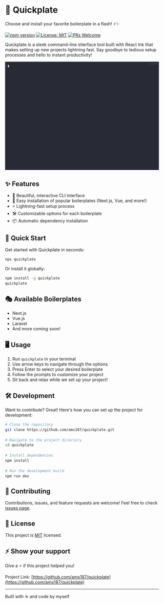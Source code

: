 <div align="flex-start">
  <h1>🚀 Quickplate</h1>
  <p>Choose and install your favorite boilerplate in a flash! ⚡️✨</p>

  [![npm version](https://img.shields.io/npm/v/quickplate.svg)](https://www.npmjs.com/package/quickplate)
[![License: MIT](https://img.shields.io/badge/License-MIT-yellow.svg)](https://opensource.org/licenses/MIT)
[![PRs Welcome](https://img.shields.io/badge/PRs-welcome-brightgreen.svg?style=flat-square)](http://makeapullrequest.com)

</div>

Quickplate is a sleek command-line interface tool built with React Ink that makes setting up new projects lightning fast. Say goodbye to tedious setup processes and hello to instant productivity!

![](./assets/demo-quickplate.gif)

## ✨ Features

- 🎨 Beautiful, interactive CLI interface
- 🔧 Easy installation of popular boilerplates (Next.js, Vue, and more!)
- ⚡ Lightning-fast setup process
- 🛠 Customizable options for each boilerplate
- 📦 Automatic dependency installation

## 🚀 Quick Start

Get started with Quickplate in seconds:

```bash
npx quickplate
```

Or install it globally:

```bash
npm install -g quickplate
quickplate
```

## 🎭 Available Boilerplates

- Next.js
- Vue.js
- Laravel
- And more coming soon!

## 🖥 Usage

1. Run `quickplate` in your terminal
2. Use arrow keys to navigate through the options
3. Press Enter to select your desired boilerplate
4. Follow the prompts to customize your project
5. Sit back and relax while we set up your project!

## 🛠 Development

Want to contribute? Great! Here's how you can set up the project for development:

```bash
# Clone the repository
git clone https://github.com/ams187/quickplate.git

# Navigate to the project directory
cd quickplate

# Install dependencies
npm install

# Run the development build
npm run dev
```

## 🤝 Contributing

Contributions, issues, and feature requests are welcome! Feel free to check [issues page](https://github.com/ams187/quickplate/issues).

## 📜 License

This project is [MIT](https://opensource.org/licenses/MIT) licensed.

## ⚡️ Show your support

Give a ⭐️ if this project helped you!

Project Link: [https://github.com/ams187/quickplate](https://github.com/ams187/quickplate)

---

Built with ☕ and code by myself

